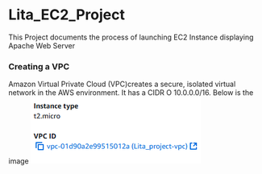 # Lita_EC2_Project
This Project documents the process of launching EC2 Instance displaying Apache Web Server
### Creating a VPC
Amazon Virtual Private Cloud (VPC)creates a secure, isolated virtual network in the AWS environment. It has a CIDR O 10.0.0.0/16.
Below is the image ![vpc image](/VPC.PNG)
 
